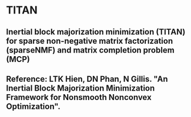 # TITAN
## Inertial block majorization minimization (TITAN) for sparse non-negative matrix factorization (sparseNMF) and matrix completion problem (MCP)
## Reference: LTK Hien, DN Phan, N Gillis. "An Inertial Block Majorization Minimization Framework for Nonsmooth Nonconvex  Optimization".
